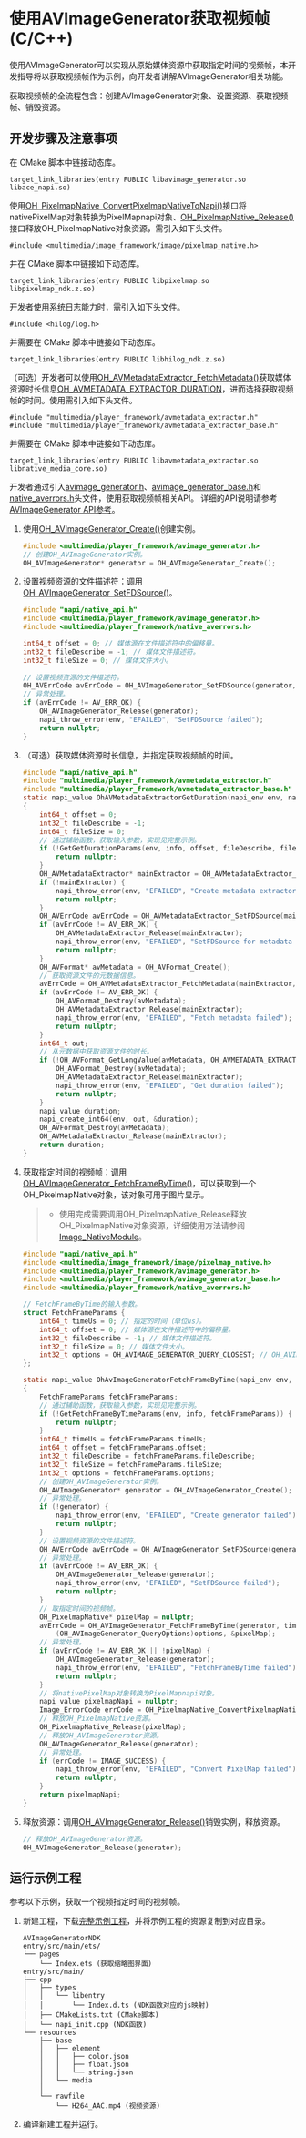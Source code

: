# 使用AVImageGenerator获取视频帧(C/C++)

使用AVImageGenerator可以实现从原始媒体资源中获取指定时间的视频帧，本开发指导将以获取视频帧作为示例，向开发者讲解AVImageGenerator相关功能。

获取视频帧的全流程包含：创建AVImageGenerator对象、设置资源、获取视频帧、销毁资源。

## 开发步骤及注意事项
在 CMake 脚本中链接动态库。
```
target_link_libraries(entry PUBLIC libavimage_generator.so libace_napi.so)
```

使用[OH_PixelmapNative_ConvertPixelmapNativeToNapi()](../../reference/apis-image-kit/capi-pixelmap-native-h.md#oh_pixelmapnative_convertpixelmapnativetonapi)接口将nativePixelMap对象转换为PixelMapnapi对象、[OH_PixelmapNative_Release()](../../reference/apis-image-kit/capi-pixelmap-native-h.md#oh_pixelmapnative_release)接口释放OH_PixelmapNative对象资源，需引入如下头文件。
```
#include <multimedia/image_framework/image/pixelmap_native.h>
```

并在 CMake 脚本中链接如下动态库。
```
target_link_libraries(entry PUBLIC libpixelmap.so libpixelmap_ndk.z.so)
```

开发者使用系统日志能力时，需引入如下头文件。
```
#include <hilog/log.h>
```

并需要在 CMake 脚本中链接如下动态库。
```
target_link_libraries(entry PUBLIC libhilog_ndk.z.so)
```

（可选）开发者可以使用[OH_AVMetadataExtractor_FetchMetadata()](../../reference/apis-media-kit/capi-avmetadata-extractor-h.md#oh_avmetadataextractor_fetchmetadata)获取媒体资源时长信息[OH_AVMETADATA_EXTRACTOR_DURATION](../../reference/apis-media-kit/capi-avmetadata-extractor-base-h.md#变量)，进而选择获取视频帧的时间。使用需引入如下头文件。
```
#include "multimedia/player_framework/avmetadata_extractor.h"
#include "multimedia/player_framework/avmetadata_extractor_base.h"
```

并需要在 CMake 脚本中链接如下动态库。
```
target_link_libraries(entry PUBLIC libavmetadata_extractor.so libnative_media_core.so)
```

开发者通过引入[avimage_generator.h](../../reference/apis-media-kit/capi-avimage-generator-h.md)、[avimage_generator_base.h](../../reference/apis-media-kit/capi-avimage-generator-base-h.md)和[native_averrors.h](../../reference/apis-avcodec-kit/native__averrors_8h.md)头文件，使用获取视频帧相关API。
详细的API说明请参考[AVImageGenerator API参考](../../reference/apis-media-kit/capi-avimagegenerator.md)。

1. 使用[OH_AVImageGenerator_Create()](../../reference/apis-media-kit/capi-avimage-generator-h.md#oh_avimagegenerator_create)创建实例。
   ```c
   #include <multimedia/player_framework/avimage_generator.h>
   // 创建OH_AVImageGenerator实例。
   OH_AVImageGenerator* generator = OH_AVImageGenerator_Create();
   ```

2. 设置视频资源的文件描述符：调用[OH_AVImageGenerator_SetFDSource()](../../reference/apis-media-kit/capi-avimage-generator-h.md#oh_avimagegenerator_setfdsource)。
    ```c
    #include "napi/native_api.h"
    #include <multimedia/player_framework/avimage_generator.h>
    #include <multimedia/player_framework/native_averrors.h>

    int64_t offset = 0; // 媒体源在文件描述符中的偏移量。
    int32_t fileDescribe = -1; // 媒体文件描述符。
    int32_t fileSize = 0; // 媒体文件大小。
        
    // 设置视频资源的文件描述符。
    OH_AVErrCode avErrCode = OH_AVImageGenerator_SetFDSource(generator, fileDescribe, offset, fileSize);
    // 异常处理。
    if (avErrCode != AV_ERR_OK) {
        OH_AVImageGenerator_Release(generator);
        napi_throw_error(env, "EFAILED", "SetFDSource failed");
        return nullptr;
    }
    ```

3. （可选）获取媒体资源时长信息，并指定获取视频帧的时间。
    ```c
    #include "napi/native_api.h"
    #include "multimedia/player_framework/avmetadata_extractor.h"
    #include "multimedia/player_framework/avmetadata_extractor_base.h"
    static napi_value OhAVMetadataExtractorGetDuration(napi_env env, napi_callback_info info)
    {
        int64_t offset = 0;
        int32_t fileDescribe = -1;
        int64_t fileSize = 0;
        // 通过辅助函数，获取输入参数，实现见完整示例。
        if (!GetGetDurationParams(env, info, offset, fileDescribe, fileSize)) {
            return nullptr;
        }
        OH_AVMetadataExtractor* mainExtractor = OH_AVMetadataExtractor_Create();
        if (!mainExtractor) {
            napi_throw_error(env, "EFAILED", "Create metadata extractor failed");
            return nullptr;
        }
        OH_AVErrCode avErrCode = OH_AVMetadataExtractor_SetFDSource(mainExtractor, fileDescribe, offset, fileSize);
        if (avErrCode != AV_ERR_OK) {
            OH_AVMetadataExtractor_Release(mainExtractor);
            napi_throw_error(env, "EFAILED", "SetFDSource for metadata extractor failed");
            return nullptr;
        }
        OH_AVFormat* avMetadata = OH_AVFormat_Create();
        // 获取资源文件的元数据信息。
        avErrCode = OH_AVMetadataExtractor_FetchMetadata(mainExtractor, avMetadata);
        if (avErrCode != AV_ERR_OK) {
            OH_AVFormat_Destroy(avMetadata);
            OH_AVMetadataExtractor_Release(mainExtractor);
            napi_throw_error(env, "EFAILED", "Fetch metadata failed");
            return nullptr;
        }
        int64_t out;
        // 从元数据中获取资源文件的时长。
        if (!OH_AVFormat_GetLongValue(avMetadata, OH_AVMETADATA_EXTRACTOR_DURATION, &out)) {
            OH_AVFormat_Destroy(avMetadata);
            OH_AVMetadataExtractor_Release(mainExtractor);
            napi_throw_error(env, "EFAILED", "Get duration failed");
            return nullptr;
        }
        napi_value duration;
        napi_create_int64(env, out, &duration);
        OH_AVFormat_Destroy(avMetadata);
        OH_AVMetadataExtractor_Release(mainExtractor);
        return duration;
    }
    ```

3. 获取指定时间的视频帧：调用[OH_AVImageGenerator_FetchFrameByTime()](../../reference/apis-media-kit/capi-avimage-generator-h.md#oh_avimagegenerator_fetchframebytime)，可以获取到一个OH_PixelmapNative对象，该对象可用于图片显示。
   > - 使用完成需要调用OH_PixelmapNative_Release释放OH_PixelmapNative对象资源，详细使用方法请参阅[Image_NativeModule](../../reference/apis-image-kit/capi-pixelmap-native-h.md#oh_pixelmapnative_release)。
    ```c
    #include "napi/native_api.h"
    #include <multimedia/image_framework/image/pixelmap_native.h>
    #include <multimedia/player_framework/avimage_generator.h>
    #include <multimedia/player_framework/avimage_generator_base.h>
    #include <multimedia/player_framework/native_averrors.h>

    // FetchFrameByTime的输入参数。
    struct FetchFrameParams {
        int64_t timeUs = 0; // 指定的时间（单位us）。
        int64_t offset = 0; // 媒体源在文件描述符中的偏移量。
        int32_t fileDescribe = -1; // 媒体文件描述符。
        int32_t fileSize = 0; // 媒体文件大小。
        int32_t options = OH_AVIMAGE_GENERATOR_QUERY_CLOSEST; // OH_AVIMAGE_GENERATOR_QUERY_CLOSEST表示选取离传入时间点最近的关键帧。
    };

    static napi_value OhAvImageGeneratorFetchFrameByTime(napi_env env, napi_callback_info info)
    {
        FetchFrameParams fetchFrameParams;
        // 通过辅助函数，获取输入参数，实现见完整示例。
        if (!GetFetchFrameByTimeParams(env, info, fetchFrameParams)) {
            return nullptr;
        }
        int64_t timeUs = fetchFrameParams.timeUs;
        int64_t offset = fetchFrameParams.offset;
        int32_t fileDescribe = fetchFrameParams.fileDescribe;
        int32_t fileSize = fetchFrameParams.fileSize;
        int32_t options = fetchFrameParams.options;
        // 创建OH_AVImageGenerator实例。
        OH_AVImageGenerator* generator = OH_AVImageGenerator_Create();
        // 异常处理。
        if (!generator) {
            napi_throw_error(env, "EFAILED", "Create generator failed");
            return nullptr;
        }
        // 设置视频资源的文件描述符。
        OH_AVErrCode avErrCode = OH_AVImageGenerator_SetFDSource(generator, fileDescribe, offset, fileSize);
        // 异常处理。
        if (avErrCode != AV_ERR_OK) {
            OH_AVImageGenerator_Release(generator);
            napi_throw_error(env, "EFAILED", "SetFDSource failed");
            return nullptr;
        }
        // 取指定时间的视频帧。
        OH_PixelmapNative* pixelMap = nullptr;
        avErrCode = OH_AVImageGenerator_FetchFrameByTime(generator, timeUs,
            (OH_AVImageGenerator_QueryOptions)options, &pixelMap);
        // 异常处理。
        if (avErrCode != AV_ERR_OK || !pixelMap) {
            OH_AVImageGenerator_Release(generator);
            napi_throw_error(env, "EFAILED", "FetchFrameByTime failed");
            return nullptr;
        }
        // 将nativePixelMap对象转换为PixelMapnapi对象。
        napi_value pixelmapNapi = nullptr;
        Image_ErrorCode errCode = OH_PixelmapNative_ConvertPixelmapNativeToNapi(env, pixelMap, &pixelmapNapi);
        // 释放OH_PixelmapNative资源。
        OH_PixelmapNative_Release(pixelMap);
        // 释放OH_AVImageGenerator资源。
        OH_AVImageGenerator_Release(generator);
        // 异常处理。
        if (errCode != IMAGE_SUCCESS) {
            napi_throw_error(env, "EFAILED", "Convert PixelMap failed");
            return nullptr;
        }
        return pixelmapNapi;
    }
    ```
4. 释放资源：调用[OH_AVImageGenerator_Release()](../../reference/apis-media-kit/capi-avimage-generator-h.md#oh_avimagegenerator_release)销毁实例，释放资源。
    ```c
    // 释放OH_AVImageGenerator资源。
    OH_AVImageGenerator_Release(generator);
    ```

## 运行示例工程

参考以下示例，获取一个视频指定时间的视频帧。

1. 新建工程，下载[完整示例工程](https://gitcode.com/openharmony/applications_app_samples/tree/master/code/DocsSample/Media/AVImageGenerator/AVImageGeneratorNDK)，并将示例工程的资源复制到对应目录。
    ```
    AVImageGeneratorNDK
    entry/src/main/ets/
    └── pages
        └── Index.ets (获取缩略图界面)
    entry/src/main/
    ├── cpp
    │   ├── types
    │   │   └── libentry
    │   │       └── Index.d.ts (NDK函数对应的js映射)
    │   ├── CMakeLists.txt (CMake脚本)
    │   └── napi_init.cpp (NDK函数)
    └── resources
        ├── base
        │   ├── element
        │   │   ├── color.json
        │   │   ├── float.json
        │   │   └── string.json
        │   └── media
        │
        └── rawfile
            └── H264_AAC.mp4 (视频资源)
    ```
2. 编译新建工程并运行。